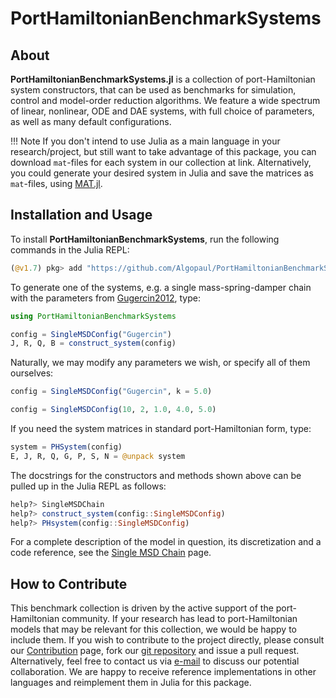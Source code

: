 # PortHamiltonianBenchmarkSystems

## About

**PortHamiltonianBenchmarkSystems.jl** is a collection of port-Hamiltonian system constructors, that can be used as benchmarks for simulation, control and model-order reduction algorithms. We feature a wide spectrum of linear, nonlinear, ODE and DAE systems, with full choice of parameters, as well as many default configurations.

!!! Note
If you don't intend to use Julia as a main language in your research/project, but still want to take advantage of this package, you can download `mat`-files for each system in our collection at link. Alternatively, you could generate your desired system in Julia and save the matrices as `mat`-files, using [MAT.jl](https://github.com/JuliaIO/MAT.jl).

## Installation and Usage

To install **PortHamiltonianBenchmarkSystems**, run the following commands in the Julia REPL:
```julia
(@v1.7) pkg> add "https://github.com/Algopaul/PortHamiltonianBenchmarkSystems.jl/"
```
To generate one of the systems, e.g. a single mass-spring-damper chain with the parameters from [Gugercin2012](https://github.com/Algopaul/PortHamiltonianBenchmarkSystems/blob/7c7e588f9bd67ba4a5c67ac37768c9c43021e6e6/bibliography.tex#L9-L17), type:
```julia
using PortHamiltonianBenchmarkSystems

config = SingleMSDConfig("Gugercin")
J, R, Q, B = construct_system(config)
```
Naturally, we may modify any parameters we wish, or specify all of them ourselves:
```julia
config = SingleMSDConfig("Gugercin", k = 5.0)

config = SingleMSDConfig(10, 2, 1.0, 4.0, 5.0)
```
If you need the system matrices in standard port-Hamiltonian form, type:
```julia
system = PHSystem(config)
E, J, R, Q, G, P, S, N = @unpack system
```
The docstrings for the constructors and methods shown above can be pulled up in the Julia REPL as follows:
```julia
help?> SingleMSDChain
help?> construct_system(config::SingleMSDConfig)
help?> PHsystem(config::SingleMSDConfig)
```
For a complete description of the model in question, its discretization and a code reference, see the [Single MSD Chain](@ref) page.

## How to Contribute

This benchmark collection is driven by the active support of the port-Hamiltonian community. If your research has lead to port-Hamiltonian models that may be relevant for this collection, we would be happy to include them. If you wish to contribute to the project directly, please consult our [Contribution](@ref) page, fork our [git repository](https://github.com/Algopaul/PortHamiltonianBenchmarkSystems.jl/) and issue a pull request. Alternatively, feel free to contact us via [e-mail](mailto:schwerdt@math.tu-berlin.de) to discuss our potential collaboration. We are happy to receive reference implementations in other languages and reimplement them in Julia for this package.
